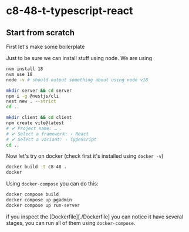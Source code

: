 # c8-48-t-typescript-react

## Start from scratch
First let's make some boilerplate

Just to be sure we can install stuff using node. We are using 

```sh
nvm install 18
nvm use 18
node -v # should output something about using node v18
```

```sh
mkdir server && cd server
npm i -g @nestjs/cli
nest new . --strict
cd ..
```

```sh
mkdir client && cd client
npm create vite@latest 
# ✔ Project name: … .
# ✔ Select a framework: › React
# ✔ Select a variant: › TypeScript
cd ..
```

Now let's try on docker (check first it's installed using `docker -v`)

```sh
docker build -t c8-48 .
docker 
```

Using `docker-compose` you can do this:

```sh
docker compose build
docker compose up pgadmin
docker compose up run-server
```

if you inspect the [Dockerfile][./Dockerfile] you can notice it have several stages, you can run all of them using `docker-compose`.

